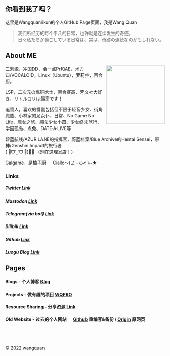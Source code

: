 ## **你看到我了吗？**

这里是Wangquanlikun的个人GitHub Page页面，我是Wang Quan

>我们所经历的每个平凡的日常，也许就是连续发生的奇迹。  
>日々私たちが過ごしている日常は、実は、奇跡の連続なのかもしれない。  

## About ME
<img align="right" width="185" src="https://github.com/wangquanlikun/wangquanlikun.github.io/blob/main/IMAGES/89442370_p0_patch.jpg?raw=true">

二刺螈，冲国DD，会一点Pr和AE，术力口/VOCALOID，Linux（Ubuntu），萝莉控，百合厨。  

LSP，二次元の炼铜术士，百合赛高，芳文社大好き，リトルロリは最高です！  

追番人，喜欢的番剧包括但不限于轻音少女、街角魔族、小林家的龙女仆、日常、No Game No Life、魔女之旅、魔法少女小圆、少女终末旅行、学园孤岛、点兔、DATE·A·LIVE等  

碧蓝航线/AZUR LANE的指挥官，蔚蓝档案/Blue Archive的Hentai Sensei，原神/Genshin Impact的旅行者  
( 🎀ᗜ`˰´ᗜ 🌸)💈❌ ~~（别在这理发店！）~~  

Galgame，是柚子厨 &emsp; 
Ciallo～(∠・ω< )⌒★  

### Links
##### **Twitter** [Link](https://twitter.com/wangquanlikun)   
##### **Mastodon** <a rel="me" href="https://wxw.moe/@Wangquankun">Link</a>
##### **Telegram(via bot)** [Link](https://t.me/ddbot_wangquan_bot)   
##### **Bilibili** [Link](https://space.bilibili.com/346699824)   
##### **Github** [Link](https://github.com/wangquanlikun)   
##### **Luogu Blog** [Link](https://wangquanlikun.blog.luogu.org/#)   

## Pages

#### **Blogs** - 个人博客 [Blog](https://wangquanlikun.github.io/BLOG)  
#### **Projects** - 做有趣的项目 [WQPRO](https://wangquanlikun.github.io/PROJECTS)  
#### **Resource Sharing** - 分享资源 [Link](https://wangquanlikun.github.io/RESOURCE_SHARE)   
#### **Old Website** - 过去的个人网站 &emsp; [Github](https://wangquanlikun.github.io/OLD) 重编写&备份 / [Origin](https://wangquankun.zyrosite.com/) 原网页  

## &emsp;   

© 2022 wangquan  

